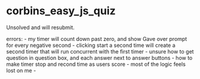 # corbins_easy_js_quiz

Unsolved and will resubmit.

errors: - my timer will count down past zero, and show Gave over prompt for every negative second
        - clicking start a second time will create a second timer that will run concurrent with the first timer
        - unsure how to get question in question box, and each answer next to answer buttons
        - how to make timer stop and recond time as users score
        - most of the logic feels lost on me
        - 
